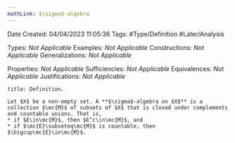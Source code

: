 ```yaml
---
mathLink: $\sigma$-algebra
---
```


<div class="topSpace"></div>

Date Created: 04/04/2023 11:05:36
Tags: #Type/Definition #Later/Analysis

Types: <i>Not Applicable</i>
Examples: <i>Not Applicable</i>
Constructions: <i>Not Applicable</i>
Generalizations: <i>Not Applicable</i>

Properties: <i>Not Applicable</i>
Sufficiencies: <i>Not Applicable</i>
Equivalences: <i>Not Applicable</i>
Justifications: <i>Not Applicable</i>

``` ad-Definition
title: Definition.

Let $X$ be a non-empty set. A **$\sigma$-algebra on $X$** is a collection $\mc{M}$ of subsets of $X$ that is closed under complements and countable unions. That is,
* if $E\in\mc{M}$, then $E^c\in\mc{M}$, and
* if $\mc{E}\subseteq\mc{M}$ is countable, then $\bigcup\mc{E}\in\mc{M}$.

```

